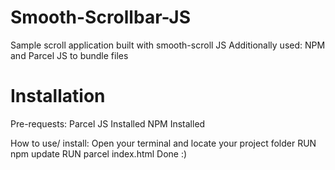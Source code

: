 # Smooth-Scrollbar-JS
Sample scroll application built with smooth-scroll JS
Additionally used: NPM and Parcel JS to bundle files

# Installation

Pre-requests:
Parcel JS Installed
NPM Installed

How to use/ install:
Open your terminal and locate your project folder
RUN npm update
RUN parcel index.html
Done :) 

